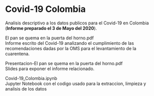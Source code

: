 # Covid-19 Colombia
Analisis descriptivo a los datos publicos para el Covid-19 en Colombia <br/>
(**Informe preparado el 3 de Mayo del 2020**).

El pan se quema en la puerta del horno.pdf <br/>
Informe escrito del Covid-19 analizando el cumplimiento de las recomendaciones dadas por la OMS para el levantamiento de la cuarentena. 

Presentacion-El pan se quema en la puerta del horno.pdf <br/>
Slides para exponer el informe relacionado. 

Covid-19_Colombia.ipynb <br/>
Jupyter Notebook con el codigo usado para la extraccion, limpieza y analisis de los datos 

